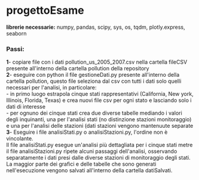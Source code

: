# progettoEsame
**librerie necessarie:** numpy, pandas, scipy, sys, os, tqdm, plotly.express, seaborn
### Passi: 
**1**- copiare file con i dati pollution_us_2005_2007.csv nella cartella fileCSV presente all'interno della cartella pollution della repository \
**2**- eseguire con python il file gestioneDati.py presente all'interno della cartella pollution, questo file seleziona dal csv con tutti i dati solo quelli necessari per l'analisi, in particolare: \
	- in primo luogo estrapola cinque stati rappresentativi (California, New york, Illinois, Florida, Texas) e crea nuovi file csv per ogni stato e lasciando solo i dati di interesse \
	- per ognuno dei cinque stati crea due diverse tabelle mediando i valori degli inquinanti, una per l'analisi stati (no distinzione stazioni monitoraggio) e una per l'analisi delle stazioni (dati stazioni vengono mantenuute separate \
**3**- Eseguire i file analisiStati.py o analisiStazioni.py, l'ordine non è vincolante. \
Il file analisiStati.py esegue un'analisi più dettagliata per i cinque stati metre il file analisiStazioni.py ripete alcuni passaggi dell'analisi, osservando separatamente i dati presi dalle diverse stazioni di monitoraggio degli stati. \
La maggior parte dei grafici e delle tabelle che sono generati nell'esecuzione vengono salvati all'interno della cartella datiSalvati. 

